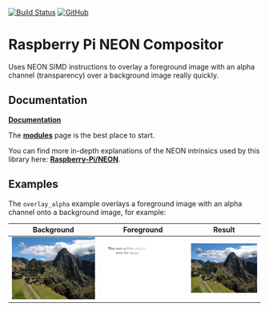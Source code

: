 [![Build Status](https://github.com/tttapa/ARM-NEON-Compositor/workflows/CI%20Tests/badge.svg)](https://github.com/tttapa/ARM-NEON-Compositor/actions)
[![GitHub](https://img.shields.io/github/stars/tttapa/ARM-NEON-Compositor?label=GitHub&logo=github)](https://github.com/tttapa/ARM-NEON-Compositor)

# Raspberry Pi NEON Compositor

Uses NEON SIMD instructions to overlay a foreground image with an alpha channel
(transparency) over a background image really quickly.

## Documentation

[**Documentation**](https://tttapa.github.io/ARM-NEON-Compositor/Doxygen/index.html)

The [**modules**](https://tttapa.github.io/ARM-NEON-Compositor/Doxygen/modules.html)
page is the best place to start.

You can find more in-depth explanations of the NEON intrinsics used by this 
library here: [**Raspberry-Pi/NEON**](https://tttapa.github.io/Pages/Raspberry-Pi/NEON/index.html).

## Examples

The `overlay_alpha` example overlays a foreground image with an alpha channel 
onto a background image, for example:

| Background | Foreground | Result |
|:----------:|:----------:|:------:|
| ![](doxygen/images/Machu-Picchu.thumb.jpg) | ![](doxygen/images/Overlay-Machu-Picchu.thumb.png) | ![](doxygen/images/Overlay-Machu-Picchu-Output.thumb.jpg) |

